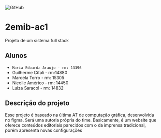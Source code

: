 ![GitHub](https://img.shields.io/github/license/2emib-ac1/2emib-ac1?style=flat-square)

# 2emib-ac1
Projeto de um sistema full stack

## Alunos
- ` Maria Eduarda Araujo - rm: 13396 `
- Guilherme Cifali - rm:14880
- Marcela Torro - rm: 15305
- Nicolle Américo - rm: 14450
- Luiza Saracol - rm: 14832

## Descrição do projeto
Esse projeto é baseado na última AT de computação gráfica, desenvolvida no figma. Será uma autoria própria do time. Basicamente, é um website que oferece conteúdos editoriais parecidos com o da imprensa tradicional, porém apresenta novas configurações
